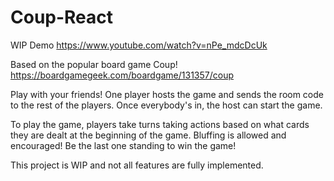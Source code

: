 # Coup-React

WIP Demo
https://www.youtube.com/watch?v=nPe_mdcDcUk

Based on the popular board game Coup! https://boardgamegeek.com/boardgame/131357/coup

Play with your friends! One player hosts the game and sends the room code to the rest of the players. Once everybody's in, the host can start the game.

To play the game, players take turns taking actions based on what cards they are dealt at the beginning of the game. Bluffing is allowed and encouraged! Be the last one standing to win the game!

This project is WIP and not all features are fully implemented.
